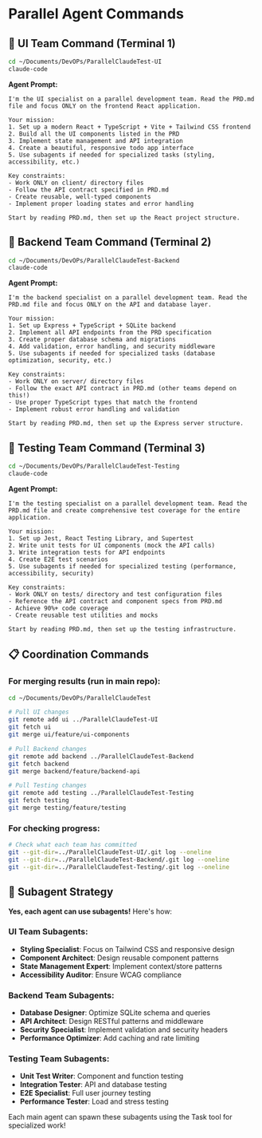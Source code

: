 # Parallel Agent Commands

## 🎨 UI Team Command (Terminal 1)
```bash
cd ~/Documents/DevOPs/ParallelClaudeTest-UI
claude-code
```

**Agent Prompt:**
```
I'm the UI specialist on a parallel development team. Read the PRD.md file and focus ONLY on the frontend React application. 

Your mission:
1. Set up a modern React + TypeScript + Vite + Tailwind CSS frontend
2. Build all the UI components listed in the PRD
3. Implement state management and API integration
4. Create a beautiful, responsive todo app interface
5. Use subagents if needed for specialized tasks (styling, accessibility, etc.)

Key constraints:
- Work ONLY on client/ directory files
- Follow the API contract specified in PRD.md
- Create reusable, well-typed components
- Implement proper loading states and error handling

Start by reading PRD.md, then set up the React project structure.
```

## 🔧 Backend Team Command (Terminal 2)
```bash
cd ~/Documents/DevOPs/ParallelClaudeTest-Backend
claude-code
```

**Agent Prompt:**
```
I'm the backend specialist on a parallel development team. Read the PRD.md file and focus ONLY on the API and database layer.

Your mission:
1. Set up Express + TypeScript + SQLite backend
2. Implement all API endpoints from the PRD specification
3. Create proper database schema and migrations
4. Add validation, error handling, and security middleware
5. Use subagents if needed for specialized tasks (database optimization, security, etc.)

Key constraints:
- Work ONLY on server/ directory files
- Follow the exact API contract in PRD.md (other teams depend on this!)
- Use proper TypeScript types that match the frontend
- Implement robust error handling and validation

Start by reading PRD.md, then set up the Express server structure.
```

## 🧪 Testing Team Command (Terminal 3)
```bash
cd ~/Documents/DevOPs/ParallelClaudeTest-Testing
claude-code
```

**Agent Prompt:**
```
I'm the testing specialist on a parallel development team. Read the PRD.md file and create comprehensive test coverage for the entire application.

Your mission:
1. Set up Jest, React Testing Library, and Supertest
2. Write unit tests for UI components (mock the API calls)
3. Write integration tests for API endpoints
4. Create E2E test scenarios
5. Use subagents if needed for specialized testing (performance, accessibility, security)

Key constraints:
- Work ONLY on tests/ directory and test configuration files
- Reference the API contract and component specs from PRD.md
- Achieve 90%+ code coverage
- Create reusable test utilities and mocks

Start by reading PRD.md, then set up the testing infrastructure.
```

## 📋 Coordination Commands

### For merging results (run in main repo):
```bash
cd ~/Documents/DevOPs/ParallelClaudeTest

# Pull UI changes
git remote add ui ../ParallelClaudeTest-UI
git fetch ui
git merge ui/feature/ui-components

# Pull Backend changes  
git remote add backend ../ParallelClaudeTest-Backend
git fetch backend
git merge backend/feature/backend-api

# Pull Testing changes
git remote add testing ../ParallelClaudeTest-Testing
git fetch testing
git merge testing/feature/testing
```

### For checking progress:
```bash
# Check what each team has committed
git --git-dir=../ParallelClaudeTest-UI/.git log --oneline
git --git-dir=../ParallelClaudeTest-Backend/.git log --oneline  
git --git-dir=../ParallelClaudeTest-Testing/.git log --oneline
```

## 🤖 Subagent Strategy

**Yes, each agent can use subagents!** Here's how:

### UI Team Subagents:
- **Styling Specialist**: Focus on Tailwind CSS and responsive design
- **Component Architect**: Design reusable component patterns
- **State Management Expert**: Implement context/store patterns
- **Accessibility Auditor**: Ensure WCAG compliance

### Backend Team Subagents:
- **Database Designer**: Optimize SQLite schema and queries
- **API Architect**: Design RESTful patterns and middleware
- **Security Specialist**: Implement validation and security headers
- **Performance Optimizer**: Add caching and rate limiting

### Testing Team Subagents:
- **Unit Test Writer**: Component and function testing
- **Integration Tester**: API and database testing  
- **E2E Specialist**: Full user journey testing
- **Performance Tester**: Load and stress testing

Each main agent can spawn these subagents using the Task tool for specialized work!
